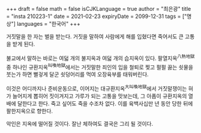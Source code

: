 +++
draft = false
math = false
isCJKLanguage = true
author = "최은광"
title = "insta 210223-1"
date = 2021-02-23
expiryDate = 2099-12-31
tags = ["명상"]
languages = "한국어"
+++

거짓말을 한 자는 벌을 받는다. 거짓을 말하여 사람에게 해를 입혔다면 죽어서도 큰 고통을 받게 된다.

불교에서 말하는 바로는 여덟 개의 불지옥과 여덟 개의 습지옥이 있다. 팔열지옥<sup>八熱地獄</sup> 중 하나인 규환지옥<sup>叫喚地獄</sup>에서는 거짓말한 죄인의 입을 철퇴로 찢고 펄펄 끓는 쇳물을 붓는가 하면 뻘겋게 달군 쇳덩어리를 먹여 오장육부를 태워버린다.

이것은 어디까지나 준비운동으로, 이어지는 대규환지옥<sup>大叫喚地獄</sup>에서 거짓말쟁이는 혀가 늘어지게 뽑히어 짓이겨지고 가루가 되는 고통을 맛보는데, 그 아픔이 규환지옥의 열 배에 달한다고 한다. 죽고 싶어도 죽을 수조차 없다. 이를 육백사십만 년 동안 당한 뒤에 팔한지옥으로 향한다.

악인은 지옥에 떨어질 것이다. 잘난 체하여도 결국은 그리 될 것이다.